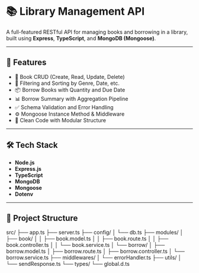 # 📚 Library Management API

A full-featured RESTful API for managing books and borrowing in a library, built using **Express**, **TypeScript**, and **MongoDB (Mongoose)**.

---

## 🚀 Features

- 📖 Book CRUD (Create, Read, Update, Delete)
- 🔎 Filtering and Sorting by Genre, Date, etc.
- 📦 Borrow Books with Quantity and Due Date
- 📊 Borrow Summary with Aggregation Pipeline
- ✅ Schema Validation and Error Handling
- ⚙️ Mongoose Instance Method & Middleware
- 🧼 Clean Code with Modular Structure

---

## 🛠️ Tech Stack

- **Node.js**
- **Express.js**
- **TypeScript**
- **MongoDB**
- **Mongoose**
- **Dotenv**

---

## 📁 Project Structure
src/
 ├── app.ts
 ├── server.ts
 ├── config/
 │   └── db.ts
 ├── modules/
 │   ├── book/
 │   │   ├── book.model.ts
 │   │   ├── book.route.ts
 │   │   ├── book.controller.ts
 │   │   └── book.service.ts
 │   └── borrow/
 │       ├── borrow.model.ts
 │       ├── borrow.route.ts
 │       ├── borrow.controller.ts
 │       └── borrow.service.ts
 ├── middlewares/
 │   └── errorHandler.ts
 ├── utils/
 │   └── sendResponse.ts
 └── types/
     └── global.d.ts


